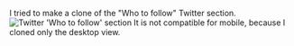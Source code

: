 I tried to make a clone of the "Who to follow" Twitter section.
![Twitter 'Who to follow' section](https://i.imgur.com/CSWOtcG.png "Twitter 'Who to follow' section. Desktop view")
It is not compatible for mobile, because I cloned only the desktop view.
